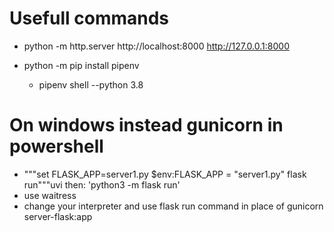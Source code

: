 # Usefull commands
- python -m http.server
http://localhost:8000
http://127.0.0.1:8000

- python -m pip install pipenv
    - pipenv shell --python 3.8

# On windows instead gunicorn in powershell
- """set FLASK_APP=server1.py
$env:FLASK_APP = "server1.py"
flask run"""uvi
then: 'python3 -m flask run'
- use waitress
- change your interpreter and use flask run command in place of gunicorn server-flask:app